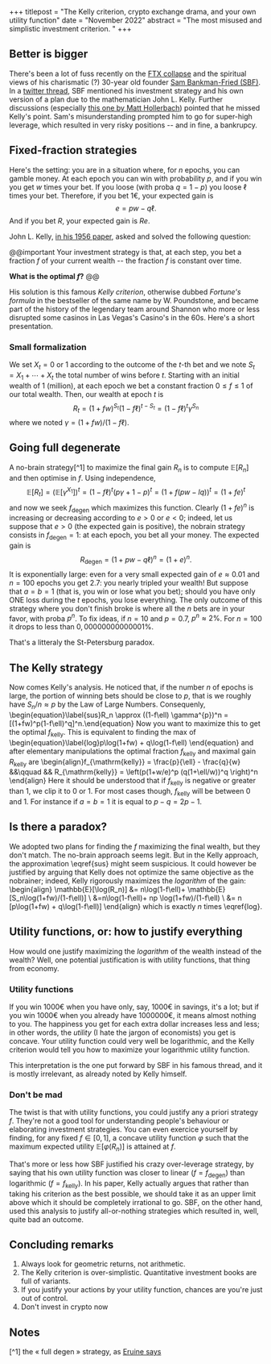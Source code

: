 +++
titlepost = "The Kelly criterion, crypto exchange drama, and your own utility function"
date = "November 2022"
abstract = "The most misused and simplistic investment criterion. "
+++

## Better is bigger


There's been a lot of fuss recently on the [FTX collapse](https://edition.cnn.com/2022/11/14/business/ftx-crypto-collapse-updates-hnk-intl/index.html) and the spiritual views of his charismatic (?) 30-year old founder [Sam Bankman-Fried (SBF)](https://en.wikipedia.org/wiki/Sam_Bankman-Fried). In a [twitter thread](https://twitter.com/SBF_FTX/status/1337250686870831107), SBF mentioned his investment strategy and his own version of a plan due to the mathematician John L. Kelly. Further discussions (especially [this one by Matt Hollerbach](https://twitter.com/breakingthemark/status/1591114381508558849)) pointed that he missed Kelly's point. Sam's misunderstanding prompted him to go for super-high leverage, which resulted in very risky positions -- and in fine, a bankrupcy.  

## Fixed-fraction strategies 

Here's the setting: you are in a situation where, for $n$ epochs, you can gamble money. At each epoch you can win with probability $p$, and if you win you get $w$ times your bet. If you loose (with proba $q=1-p$) you loose $\ell$ times your bet. Therefore, if you bet $1€$, your expected gain is
$$e = p w  -q\ell.$$
And if you bet $R$, your expected gain is $Re$. 

John L. Kelly, [in his 1956 paper](https://www.princeton.edu/~wbialek/rome/refs/kelly_56.pdf), asked and solved the following question: 

@@important
Your investment strategy is that, at each step, you bet a fraction $f$ of your current wealth -- the fraction $f$ is constant over time. 

**What is the optimal $f$?**
@@

His solution is this famous *Kelly criterion*, otherwise dubbed *Fortune's formula* in the bestseller of the same name by W. Poundstone, and became part of the history of the legendary team around Shannon who more or less disrupted some casinos in Las Vegas's Casino's in the 60s. Here's a short presentation. 

### Small formalization

We set $X_t = 0$ or $1$ according to the outcome of the $t$-th bet and we note $S_t = X_1+\dotsb+X_t$ the total number of wins before $t$. Starting with an initial wealth of $1$ (million), at each epoch we bet a constant fraction $0 \leqslant f \leqslant 1$ of our total wealth. Then, our wealth at epoch $t$ is
$$R_t = (1+fw)^{S_t}(1-f\ell)^{t-S_t} = (1-f\ell)^t \gamma^{S_n}$$
where we noted  $\gamma = (1+fw)/(1-f\ell)$. 

## Going full degenerate

A no-brain strategy[^1] to maximize the final gain $R_n$ is to compute $\mathbb{E}[R_n]$ and then optimise in $f$. Using independence,
$$\mathbb{E}[R_t]  =(\mathbb{E}[\gamma^{X_1}])^t = (1-f\ell)^t (p\gamma + 1-p)^t = (1+f(pw - lq))^t = (1+fe)^t$$
and now we seek $f_\mathrm{degen}$ which maximizes this function. Clearly $(1 + fe)^n$ is increasing or decreasing according to $e>0$ or $e<0$; indeed, let us suppose that $e>0$ (the expected gain is positive), the nobrain strategy consists in $f_{\mathrm{degen}}=1$: at each epoch, you bet all your money. The expected gain is 
$$R_{\mathrm{degen}} = (1+pw-q\ell)^n = (1+e)^n. $$ It is exponentially large: even for a very small expected gain of $e \approx 0.01$ and $n=100$ epochs you get $2.7$: you nearly tripled your wealth! But suppose that $a=b=1$ (that is, you win or lose what you bet); should you have only ONE loss during the $t$ epochs, you lose everything. The only outcome of this strategy where you don't finish broke is where all the $n$ bets are in your favor, with proba $p^n$. To fix ideas, if $n=10$ and $p = 0.7$, $p^n \approx 2\%$. For $n=100$ it drops to less than $0,00000000000001\%$. 

That's a litteraly the St-Petersburg paradox.

## The Kelly strategy

Now comes Kelly's analysis. He noticed that, if the number $n$ of epochs is large, the portion of winning bets should be close to $p$, that is we roughly have $S_n/n \approx p$ by the Law of Large Numbers. Consequenly, 
\begin{equation}\label{sus}R_n \approx ((1-f\ell) \gamma^{p})^n = [(1+fw)^p(1-f\ell)^q]^n.\end{equation}
Now you want to maximize this to get the optimal $f_{\mathrm{kelly}}$. This is equivalent to finding the max of 
\begin{equation}\label{log}p\log(1+fw) + q\log(1-f\ell)
\end{equation}
and after elementary manipulations the optimal fraction $f_{\mathrm{kelly}}$ and maximal gain $R_{\mathrm{kelly}}$ are
\begin{align}f_{\mathrm{kelly}} = \frac{p}{\ell} - \frac{q}{w} &&\qquad && R_{\mathrm{kelly}} = \left(p(1+w/e)^p (q(1+\ell/w))^q \right)^n \end{align}
Here it should be understood that if $f_{\mathrm{kelly}}$ is negative or greater than $1$, we clip it to  0 or 1. For most cases though, $f_{\mathrm{kelly}}$ will be between $0$ and $1$. For instance if $a=b=1$ it is equal to $p-q = 2p-1$. 

## Is there a paradox?

We adopted two plans for finding the $f$ maximizing the final wealth, but they don't match. The no-brain approach seems legit. But in the Kelly approach, the approximation \eqref{sus} might seem suspicious. It could however be justified by arguing that Kelly does not optimize the same objective as the nobrainer; indeed, Kelly rigorously maximizes the *logarithm* of the gain: 
\begin{align} \mathbb{E}[\log(R_n)] &= n\log(1-f\ell)+ \mathbb{E}[S_n\log(1+fw)/(1-f\ell)] \\
&=n\log(1-f\ell)+ np \log(1+fw)/(1-f\ell)  \\
&= n [p\log(1+fw) + q\log(1-f\ell)] 
\end{align}
which is exactly $n$ times \eqref{log}. 

## Utility functions, or: how to justify everything

How would one justify maximizing the *logarithm* of the wealth instead of the wealth? Well, one potential justification is with utility functions, that thing from economy. 

### Utility functions

If you win 1000€ when you have only, say, 1000€ in savings, it's a lot; but if you win 1000€ when you already have 1000000€, it means almost nothing to you. The happiness you get for each extra dollar increases less and less; in other words, the *utility* (I hate the jargon of economists) you get is concave. Your utility function could very well be logarithmic, and the Kelly criterion would tell you how to maximize your logarithmic utility function. 

This interpretation is the one put forward by SBF in his famous thread, and it is mostly irrelevant, as already noted by Kelly himself. 

### Don't be mad

The twist is that with utility functions, you could justify any a priori strategy $f$. They're not a good tool for understanding people's behaviour or elaborating investment strategies. You can even exercice yourself by finding, for any fixed $f \in [0,1]$, a concave utility function $\varphi$ such that the maximum expected utility $\mathbb{E}[\varphi(R_n)]$ is attained at $f$. 

That's more or less how SBF justified his crazy over-leverage strategy, by saying that his own utility function was closer to linear ($f=f_{\mathrm{degen}})$ than logarithmic ($f = f_{\mathrm{kelly}})$. In his paper, Kelly actually argues that rather than taking his criterion as the best possible, we should take it as an upper limit above which it should be completely irrational to go. SBF, on the other hand, used this analysis to justify all-or-nothing strategies which resulted in, well, quite bad an outcome.


## Concluding remarks 

1. Always look for geometric returns, not arithmetic. 
2. The Kelly criterion is over-simplistic. Quantitative investment books are full of variants.
3. If you justify your actions by your utility function, chances are you're just out of control.
4. Don't invest in crypto now

## Notes

[^1] the « full degen » strategy, as [Eruine says](https://twitter.com/Othmane_SAFSAFI/status/1591803204169523207)